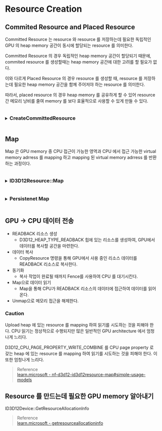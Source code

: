 # Resource Creation

## Commited Resource and Placed Resource
Committed Resource 는 resource 와 resource 를 저장하는데 필요한 독립적인 GPU 의 heap memory 공간이 동시에 할당되는 resource 를 의미한다.

Committed Resource 의 경우 독립적인 heap memory 공간이 할당되기 때문에, commited resource 를 생성할때는 heap memory 공간에 대한 고려를 할 필요가 없다.

이와 다르게 Placed Resource 의 경우 resource 를 생성할 때, resource 를 저장하는데 필요한 heap memory 공간을 함께 주어저야 하는 resource 를 의미한다.

따라서, placed resource 의 경우 heap memory 를 공유하게 할 수 있어 resource 간 메모리 낭비를 줄여 memory 를 보다 효율적으로 사용할 수 있게 만들 수 있다.

<details> <summary> <h3 style="display:inline-block"> CreateCommittedResource </h3></summary>
ID3D12Device::CreateCommittedResource 함수로 생성할 수 있다.

> Reference   
> [learn.microsoft - nf-d3d12-id3d12device-createcommittedresource](https://learn.microsoft.com/en-us/windows/win32/api/d3d12/nf-d3d12-id3d12device-createcommittedresource)  

D3D12_HEAP_PROPERTIES 구조체의 enum D3D12_HEAP_TYPE 이 D3D12_HEAP_TYPE_UPLOAD 일 경우에는 반드시 enum D3D12_RESOURCE_STATES 는 D3D12_RESOURCE_STATE_GENERIC_READ 여야 한다. 만약 그렇지 않을 경우 Debug Layer 에서 다음과 같은 오류 메세지가 출력된다.
```
D3D12 ERROR: ID3D12Device::CreateCommittedResource: Certain resources are restricted to certain D3D12_RESOURCE_STATES states, and cannot be changed. Resources on D3D12_HEAP_TYPE_UPLOAD heaps requires D3D12_RESOURCE_STATE_GENERIC_READ. Reserved buffers used exclusively for texture placement requires D3D12_RESOURCE_STATE_COMMON. [ RESOURCE_MANIPULATION ERROR #741: RESOURCE_BARRIER_INVALID_HEAP]
```

> Reference   
> [learn.microsoft - d3d12_heap_properties](https://learn.microsoft.com/en-us/windows/win32/api/d3d12/ns-d3d12-d3d12_heap_properties)  
> [learn.microsoft - d3d12_heap_type](https://learn.microsoft.com/en-us/windows/win32/api/d3d12/ne-d3d12-d3d12_heap_type)  
> [learn.microsoft - d3d12_resource_states](https://learn.microsoft.com/en-us/windows/win32/api/d3d12/ne-d3d12-d3d12_resource_states)  

CD3DX12_RESOURCE_DESC 구조체는 D3D12_RESOURCE_DESC 구조체를 쉽게 생성하고 조작할 수 있도록 도와주는 헬퍼 클래스이다. 

Buffer(UINT64 width, D3D12_RESOURCE_FLAGS flags = D3D12_RESOURCE_FLAG_NONE, UINT64 alignment = 0); 함수를 호출하게 되면 다음과 같은 대입이 발생하게 된다.
```
Dimension         = D3D12_RESOURCE_DIMENSION_BUFFER
Alignment         = alignment
Width             = width
Height            = 1
DepthOrArraySize  = 1
MipLevels         = 1
Format            = DXGI_FORMAT_UNKNOWN
SampleDesc.Count  = 1
SampleDesc.Quality= 0
Layout            = D3D12_TEXTURE_LAYOUT_ROW_MAJOR
Flags             = flags
```

> Reference  
> [learn.microsoft - cd3dx12-resource-desc](https://learn.microsoft.com/en-us/windows/win32/direct3d12/cd3dx12-resource-desc)  
</details>

## Map
Map 은 GPU memory 중 CPU 접근이 가능한 영역과 CPU 에서 접근 가능한 virtual memory adrress 를 mapping 하고 mapping 된 virtual memory adrress 를 반환하는 과정이다.


<details> <summary> <h3 style="display:inline-block"> ID3D12Resource::Map </h3></summary>
Map 은 ID3D12Resource::Map 함수를 통해서 이루어진다. 

인자중 UINT Subresource 는 subresource 의 index 를 나타내는 값이다.

인자중 const D3D12_RANGE *pReadRange 는 CPU가 읽을 범위를 지정하는 D3D12_RANGE 구조체의 포인터이다. 만약 nullptr 을 전달할 경우 CPU가 전체 하위 리소스를 읽을 수 있음을 나타낸다. 그리고 CPU가 메모리를 읽지 않을 경우 Range 의 End 가 Begine 보다 작거나 같게 하면 된다.

만약, Resource 가 존재하는 GPU Heap 의 Heap Type 이 D3D12_HEAP_TYPE_UPLOAD, D3D12_HEAP_TYPE_READBACK 이 아닌데 Map 함수를 호출하면 다음과 같은 오류가 발생한다.
```
D3D12 ERROR: ID3D12Resource2::ID3D12Resource::Map: Map and Unmap can not be called on a resource associated with a heap that has the CPU page properties of D3D12_CPU_PAGE_PROPERTY_NOT_AVAILABLE. Heaps of the type D3D12_HEAP_TYPE_DEFAULT should be assumed to have these properties. [ EXECUTION ERROR #822: MAP_INVALIDHEAP]
```

> Reference  
> [learn.microsoft - id3d12resource-map](https://learn.microsoft.com/en-us/windows/win32/api/d3d12/nf-d3d12-id3d12resource-map)  
</details>


<details> <summary> <h3 style="display:inline-block"> Persistenet Map </h3></summary>
D3D11 에서는 resource 의 접근 권한과 상태를 API 가 자동으로 관리해주었다. 따라서 개발자가 명시적으로 관리할 필요가 없었지만 최적화를 하는데 한계점이 있었다. 예를 들어, D3D11 의 경우 CPU와 GPU가 동시에 같은 리소스를 접근하려고 하면 동기화 문제가 발생할 수 있기 때문에, Map 함수를 호출한 경우 Unmap 을 호출하기 전까지 GPU 에서 접근이 불가능하게 막았다.이로 인해 resource 를 매번 Map 하고 Unmap 해야 했다.

하지만 D3D12 에서는 리소스의 상태 전환과 접근 권한을 개발자가 직접 관리한다. 따라서 Map, Unmap 에 있떤 제약 조건은 사라졌고 CPU와 GPU가 서로 충돌 없이 resource 에 접근할 수 있도록 동기화 작업을 개발자가 제어하게 되었다. 따라서, D3D12 에서는 CPU 에서 접근가능한 heap 에 존재하는 resource 는 영구적 매핑인 persistent map 을 사용할 수 있다. persistent map 은 resource 생성 직후에 Map 을 한 번만 호출하고 Unmap 을 호출하지 않음으로써 구현할 수 있다. 

persistent map 을 사용하면 매 frame 마다 map, unmap 을 반복하지 않아도 되어 성능상에 이점이 있다.

persistent map 을 사용할 때, 애플리케이션은 GPU가 메모리를 읽거나 쓰는 command list 을 실행하기 전에 CPU 가 메모리에 데이터 쓰기를 완료해야 한다. 일반적인 시나리오에서는 애플리케이션이 ExecuteCommandLists 를 호출하기 전에 메모리에 쓰기만 하면 되지만, fence 를 사용하여 command list 실행을 지연시키는 방법도 작동한다.

단, resource 가 release 되고 난 후에는 Map 에서 반환된 주소를 더 이상 사용하지 않아야 한다. 

> Reference  
> [learn.microsoft - id3d12resource-map#advanced-usage-models](https://learn.microsoft.com/en-us/windows/win32/api/d3d12/nf-d3d12-id3d12resource-map#advanced-usage-models)  
</details>




## GPU -> CPU 데이터 전송
* READBACK 리소스 생성
  * D3D12_HEAP_TYPE_READBACK 힙에 있는 리소스를 생성하여, GPU에서 데이터를 복사할 공간을 마련한다.
* 데이터 복사
  *  CopyResource 명령을 통해 GPU에서 사용 중인 리소스 데이터를 READBACK 리소스로 복사한다.
* 동기화
  * 복사 작업이 완료될 때까지 Fence를 사용하여 CPU 를 대기시킨다.
* Map으로 데이터 읽기
  * Map을 통해 CPU가 READBACK 리소스의 데이터에 접근하여 데이터를 읽어온다.
* Unmap으로 메모리 접근을 해제한다.  

### Caution
Upload heap 에 있는 resource 를 mapping 하여 읽기를 시도하는 것을 피해야 한다. CPU 읽기는 정상적으로 수행되지만 많은 일반적인 GPU architecture 에서 엄청나게 느리다.

D3D12_CPU_PAGE_PROPERTY_WRITE_COMBINE 를 CPU page property 로 갖는 heap 에 있는 resource 를 mapping 하여 읽기를 시도하는 것을 피해야 한다. 이 또한 엄청나게 느리다.

> Reference  
> [learn.microsoft - nf-d3d12-id3d12resource-map#simple-usage-models](https://learn.microsoft.com/en-us/windows/win32/api/d3d12/nf-d3d12-id3d12resource-map#simple-usage-models)

## Resource 를 만드는데 필요한 GPU memory 알아내기
ID3D12Device::GetResourceAllocationInfo

> Reference  
> [learn.microsoft - getresourceallocationinfo](https://learn.microsoft.com/en-us/windows/win32/api/d3d12/nf-d3d12-id3d12device-getresourceallocationinfo(uint_uint_constd3d12_resource_desc))  
